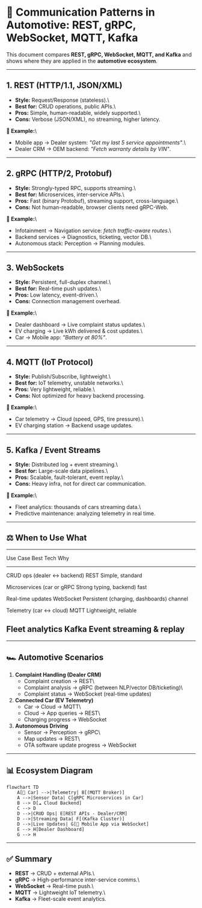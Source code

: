 # 🔄 Communication Patterns in Automotive: REST, gRPC, WebSocket, MQTT, Kafka

This document compares **REST, gRPC, WebSocket, MQTT, and Kafka** and
shows where they are applied in the **automotive ecosystem**.

------------------------------------------------------------------------

## 1. REST (HTTP/1.1, JSON/XML)

-   **Style:** Request/Response (stateless).\
-   **Best for:** CRUD operations, public APIs.\
-   **Pros:** Simple, human-readable, widely supported.\
-   **Cons:** Verbose (JSON/XML), no streaming, higher latency.

**🚗 Example:**\
- Mobile app → Dealer system: *"Get my last 5 service appointments"*.\
- Dealer CRM → OEM backend: *"Fetch warranty details by VIN"*.

------------------------------------------------------------------------

## 2. gRPC (HTTP/2, Protobuf)

-   **Style:** Strongly-typed RPC, supports streaming.\
-   **Best for:** Microservices, inter-service APIs.\
-   **Pros:** Fast (binary Protobuf), streaming support,
    cross-language.\
-   **Cons:** Not human-readable, browser clients need gRPC-Web.

**🚗 Example:**\
- Infotainment → Navigation service: *fetch traffic-aware routes*.\
- Backend services → Diagnostics, ticketing, vector DB.\
- Autonomous stack: Perception → Planning modules.

------------------------------------------------------------------------

## 3. WebSockets

-   **Style:** Persistent, full-duplex channel.\
-   **Best for:** Real-time push updates.\
-   **Pros:** Low latency, event-driven.\
-   **Cons:** Connection management overhead.

**🚗 Example:**\
- Dealer dashboard → Live complaint status updates.\
- EV charging → Live kWh delivered & cost updates.\
- Car → Mobile app: *"Battery at 80%"*.

------------------------------------------------------------------------

## 4. MQTT (IoT Protocol)

-   **Style:** Publish/Subscribe, lightweight.\
-   **Best for:** IoT telemetry, unstable networks.\
-   **Pros:** Very lightweight, reliable.\
-   **Cons:** Not optimized for heavy backend processing.

**🚗 Example:**\
- Car telemetry → Cloud (speed, GPS, tire pressure).\
- EV charging station → Backend usage updates.

------------------------------------------------------------------------

## 5. Kafka / Event Streams

-   **Style:** Distributed log + event streaming.\
-   **Best for:** Large-scale data pipelines.\
-   **Pros:** Scalable, fault-tolerant, event replay.\
-   **Cons:** Heavy infra, not for direct car communication.

**🚗 Example:**\
- Fleet analytics: thousands of cars streaming data.\
- Predictive maintenance: analyzing telemetry in real time.

------------------------------------------------------------------------

## ⚖️ When to Use What

  -------------------------------------------------------------------------
  Use Case                    Best Tech                      Why
  --------------------------- ------------------------------ --------------
  CRUD ops (dealer ↔ backend) REST                           Simple,
                                                             standard

  Microservices (car or       gRPC                           Strong typing,
  backend)                                                   fast

  Real-time updates           WebSocket                      Persistent
  (charging, dashboards)                                     channel

  Telemetry (car ↔ cloud)     MQTT                           Lightweight,
                                                             reliable

  Fleet analytics             Kafka                          Event
                                                             streaming &
                                                             replay
  -------------------------------------------------------------------------

------------------------------------------------------------------------

## 🏎️ Automotive Scenarios

1.  **Complaint Handling (Dealer CRM)**
    -   Complaint creation → REST\
    -   Complaint analysis → gRPC (between NLP/vector DB/ticketing)\
    -   Complaint status → WebSocket (real-time updates)
2.  **Connected Car (EV Telemetry)**
    -   Car → Cloud → MQTT\
    -   Cloud → App queries → REST\
    -   Charging progress → WebSocket
3.  **Autonomous Driving**
    -   Sensor → Perception → gRPC\
    -   Map updates → REST\
    -   OTA software update progress → WebSocket

------------------------------------------------------------------------

## 📊 Ecosystem Diagram

``` mermaid
flowchart TD
    A[🚗 Car] -->|Telemetry| B[(MQTT Broker)]
    A -->|Sensor Data| C[gRPC Microservices in Car]
    B --> D[☁️ Cloud Backend]
    C --> D
    D -->|CRUD Ops| E[REST APIs - Dealer/CRM]
    D -->|Streaming Data| F[(Kafka Cluster)]
    D -->|Live Updates| G[📱 Mobile App via WebSocket]
    E --> H[Dealer Dashboard]
    G --> H
```

------------------------------------------------------------------------

## ✅ Summary

-   **REST** → CRUD + external APIs.\
-   **gRPC** → High-performance inter-service comms.\
-   **WebSocket** → Real-time push.\
-   **MQTT** → Lightweight IoT telemetry.\
-   **Kafka** → Fleet-scale event analytics.

